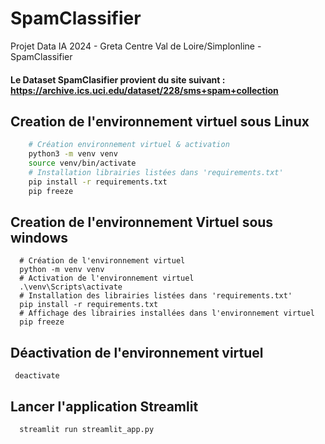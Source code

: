 # SpamClassifier
Projet Data IA 2024 - Greta Centre Val de Loire/Simplonline - SpamClassifier

#### Le Dataset SpamClasifier provient du site suivant : https://archive.ics.uci.edu/dataset/228/sms+spam+collection
## Creation de l'environnement virtuel sous Linux
```bash
    # Création environnement virtuel & activation
    python3 -m venv venv
    source venv/bin/activate
    # Installation librairies listées dans 'requirements.txt'
    pip install -r requirements.txt
    pip freeze
```
## Creation de l'environnement Virtuel sous windows
```shell
  # Création de l'environnement virtuel
  python -m venv venv
  # Activation de l'environnement virtuel
  .\venv\Scripts\activate
  # Installation des librairies listées dans 'requirements.txt'
  pip install -r requirements.txt
  # Affichage des librairies installées dans l'environnement virtuel
  pip freeze
```

## Déactivation de l'environnement virtuel
```
 deactivate 
```

## Lancer l'application Streamlit
```shell
  streamlit run streamlit_app.py
```
